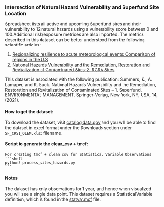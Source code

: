 ### Intersection of Natural Hazard Vulnerability and Superfund Site Location
Spreadsheet lists all active and upcoming Superfund sites and their vulnerability to 12 natural hazards using a vulnerability score between 0 and 100.Additional risk/exposure metrices are also imported. The metrics described in this dataset can be better understood from the following scientific articles:

1. [Regionalizing resilience to acute meteorological events: Comparison of regions in the U.S](https://pubmed.ncbi.nlm.nih.gov/33447596/)
2. [National Hazards Vulnerability and the Remediation, Restoration and Revitalization of Contaminated Sites-2. RCRA Sites](https://pubmed.ncbi.nlm.nih.gov/34123411/)

This dataset is associated with the following publication: Summers, K., A. Lamaper, and K. Buck. National Hazards Vulnerability and the Remediation, Restoration and Revitalization of Contaminated Sites – 1. Superfund. ENVIRONMENTAL MANAGEMENT. Springer-Verlag, New York, NY, USA, 14, (2021).


#### How to get the dataset:
To download the dataset, visit [catalog.data.gov](https://catalog.data.gov/dataset/intersection-of-natural-hazard-vulnerability-and-superfund-site-location) and you will be able to find the dataset in excel format under the Downloads section under `SF_CRSI_OLEM.xlsx` filename.

#### Script to generate the clean_csv + tmcf:
    For creating tmcf + clean csv for Statistical Variable Observations 
    ```shell
    python3 process_sites_hazards.py
    ```
#### Notes
The dataset has only observations for 1 year, and hence when visualized you will see a single data point.
This dataset requires a StatisticalVariable definition, which is found in the [statvar.mcf](statvar.mcf) file.